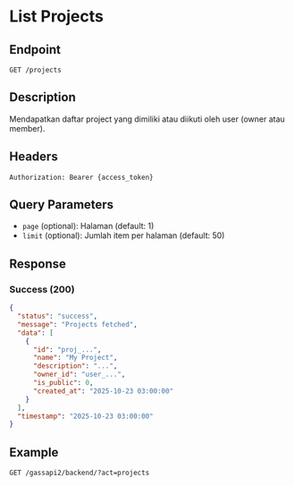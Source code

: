 # List Projects

## Endpoint
`GET /projects`

## Description
Mendapatkan daftar project yang dimiliki atau diikuti oleh user (owner atau member).

## Headers
```
Authorization: Bearer {access_token}
```

## Query Parameters
- `page` (optional): Halaman (default: 1)
- `limit` (optional): Jumlah item per halaman (default: 50)

## Response
### Success (200)
```json
{
  "status": "success",
  "message": "Projects fetched",
  "data": [
    {
      "id": "proj_...",
      "name": "My Project",
      "description": "...",
      "owner_id": "user_...",
      "is_public": 0,
      "created_at": "2025-10-23 03:00:00"
    }
  ],
  "timestamp": "2025-10-23 03:00:00"
}
```

## Example
```
GET /gassapi2/backend/?act=projects
```